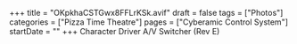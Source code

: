 +++
title = "OKpkhaCSTGwx8FFLrKSk.avif"
draft = false
tags = ["Photos"]
categories = ["Pizza Time Theatre"]
pages = ["Cyberamic Control System"]
startDate = ""
+++
Character Driver A/V Switcher (Rev E)
